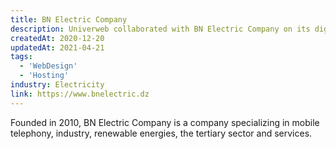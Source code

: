 ```yaml
---
title: BN Electric Company
description: Univerweb collaborated with BN Electric Company on its digital presence. We created the website and we provide hosting.
createdAt: 2020-12-20
updatedAt: 2021-04-21
tags:
  - 'WebDesign'
  - 'Hosting'
industry: Electricity
link: https://www.bnelectric.dz
---
```


Founded in 2010, BN Electric Company is a company specializing in mobile telephony, industry, renewable energies, the tertiary sector and services.
